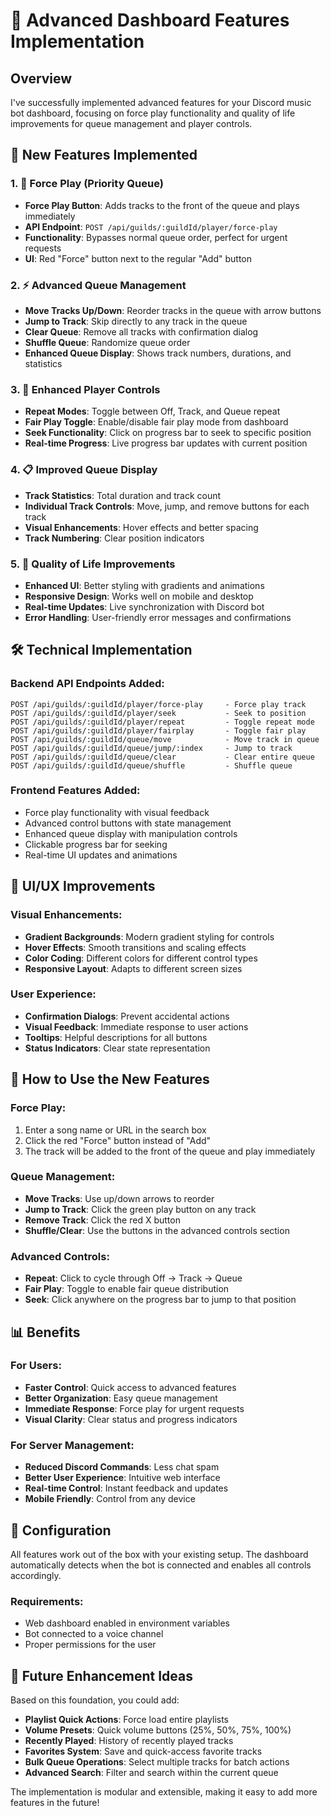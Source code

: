 # 🚀 Advanced Dashboard Features Implementation

## Overview
I've successfully implemented advanced features for your Discord music bot dashboard, focusing on force play functionality and quality of life improvements for queue management and player controls.

## 🎯 New Features Implemented

### 1. **🚀 Force Play (Priority Queue)**
- **Force Play Button**: Adds tracks to the front of the queue and plays immediately
- **API Endpoint**: `POST /api/guilds/:guildId/player/force-play`
- **Functionality**: Bypasses normal queue order, perfect for urgent requests
- **UI**: Red "Force" button next to the regular "Add" button

### 2. **⚡ Advanced Queue Management**
- **Move Tracks Up/Down**: Reorder tracks in the queue with arrow buttons
- **Jump to Track**: Skip directly to any track in the queue
- **Clear Queue**: Remove all tracks with confirmation dialog
- **Shuffle Queue**: Randomize queue order
- **Enhanced Queue Display**: Shows track numbers, durations, and statistics

### 3. **🎵 Enhanced Player Controls**
- **Repeat Modes**: Toggle between Off, Track, and Queue repeat
- **Fair Play Toggle**: Enable/disable fair play mode from dashboard
- **Seek Functionality**: Click on progress bar to seek to specific position
- **Real-time Progress**: Live progress bar updates with current position

### 4. **📋 Improved Queue Display**
- **Track Statistics**: Total duration and track count
- **Individual Track Controls**: Move, jump, and remove buttons for each track
- **Visual Enhancements**: Hover effects and better spacing
- **Track Numbering**: Clear position indicators

### 5. **🔧 Quality of Life Improvements**
- **Enhanced UI**: Better styling with gradients and animations
- **Responsive Design**: Works well on mobile and desktop
- **Real-time Updates**: Live synchronization with Discord bot
- **Error Handling**: User-friendly error messages and confirmations

## 🛠 Technical Implementation

### Backend API Endpoints Added:
```
POST /api/guilds/:guildId/player/force-play     - Force play track
POST /api/guilds/:guildId/player/seek           - Seek to position
POST /api/guilds/:guildId/player/repeat         - Toggle repeat mode
POST /api/guilds/:guildId/player/fairplay       - Toggle fair play
POST /api/guilds/:guildId/queue/move            - Move track in queue
POST /api/guilds/:guildId/queue/jump/:index     - Jump to track
POST /api/guilds/:guildId/queue/clear           - Clear entire queue
POST /api/guilds/:guildId/queue/shuffle         - Shuffle queue
```

### Frontend Features Added:
- Force play functionality with visual feedback
- Advanced control buttons with state management
- Enhanced queue display with manipulation controls
- Clickable progress bar for seeking
- Real-time UI updates and animations

## 🎨 UI/UX Improvements

### Visual Enhancements:
- **Gradient Backgrounds**: Modern gradient styling for controls
- **Hover Effects**: Smooth transitions and scaling effects
- **Color Coding**: Different colors for different control types
- **Responsive Layout**: Adapts to different screen sizes

### User Experience:
- **Confirmation Dialogs**: Prevent accidental actions
- **Visual Feedback**: Immediate response to user actions
- **Tooltips**: Helpful descriptions for all buttons
- **Status Indicators**: Clear state representation

## 🚀 How to Use the New Features

### Force Play:
1. Enter a song name or URL in the search box
2. Click the red "Force" button instead of "Add"
3. The track will be added to the front of the queue and play immediately

### Queue Management:
- **Move Tracks**: Use up/down arrows to reorder
- **Jump to Track**: Click the green play button on any track
- **Remove Track**: Click the red X button
- **Shuffle/Clear**: Use the buttons in the advanced controls section

### Advanced Controls:
- **Repeat**: Click to cycle through Off → Track → Queue
- **Fair Play**: Toggle to enable fair queue distribution
- **Seek**: Click anywhere on the progress bar to jump to that position

## 📊 Benefits

### For Users:
- **Faster Control**: Quick access to advanced features
- **Better Organization**: Easy queue management
- **Immediate Response**: Force play for urgent requests
- **Visual Clarity**: Clear status and progress indicators

### For Server Management:
- **Reduced Discord Commands**: Less chat spam
- **Better User Experience**: Intuitive web interface
- **Real-time Control**: Instant feedback and updates
- **Mobile Friendly**: Control from any device

## 🔧 Configuration

All features work out of the box with your existing setup. The dashboard automatically detects when the bot is connected and enables all controls accordingly.

### Requirements:
- Web dashboard enabled in environment variables
- Bot connected to a voice channel
- Proper permissions for the user

## 🎯 Future Enhancement Ideas

Based on this foundation, you could add:
- **Playlist Quick Actions**: Force load entire playlists
- **Volume Presets**: Quick volume buttons (25%, 50%, 75%, 100%)
- **Recently Played**: History of recently played tracks
- **Favorites System**: Save and quick-access favorite tracks
- **Bulk Queue Operations**: Select multiple tracks for batch actions
- **Advanced Search**: Filter and search within the current queue

The implementation is modular and extensible, making it easy to add more features in the future!
